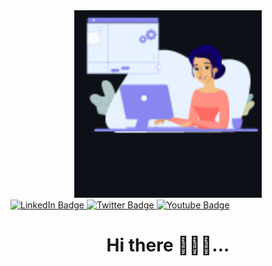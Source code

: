 <div id="header" align="center">
  <img src="./dlf10_BROxHtztMy.gif" width="300"/>
</div>

<div id="badges">
  <a href="https://www.linkedin.com/in/perpydev">
    <img src="https://img.shields.io/badge/LinkedIn-blue?style=for-the-badge&logo=linkedin&logoColor=white" alt="LinkedIn Badge"/>
  </a>
  <a href="https://twitter.com/pominpirational">
    <img src="https://img.shields.io/badge/Twitter-blue?style=for-the-badge&logo=twitter&logoColor=white" alt="Twitter Badge"/>
  </a>
  <a href="https://www.instagram.com/ogomeninwa">
    <img src="https://img.shields.io/badge/Instagram-purple?style=for-the-badge&logo=twitter&logoColor=white" alt="Youtube Badge"/>
  </a>
</div>

<h1 align="center">Hi there 👋👨‍💻...</h1>

